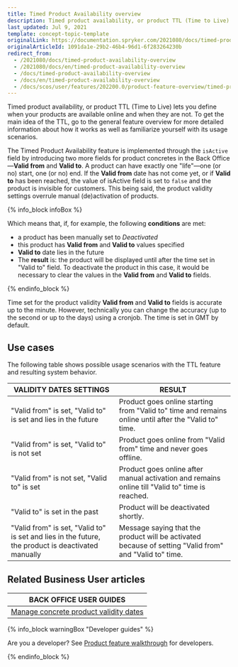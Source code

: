 ```yaml
---
title: Timed Product Availability overview
description: Timed product availability, or product TTL (Time to Live) lets you define when your products are available online and when they are not.
last_updated: Jul 9, 2021
template: concept-topic-template
originalLink: https://documentation.spryker.com/2021080/docs/timed-product-availability-overview
originalArticleId: 1091da1e-29b2-46b4-96d1-6f283264230b
redirect_from:
  - /2021080/docs/timed-product-availability-overview
  - /2021080/docs/en/timed-product-availability-overview
  - /docs/timed-product-availability-overview
  - /docs/en/timed-product-availability-overview
  - /docs/scos/user/features/202200.0/product-feature-overview/timed-product-availability-overview.html
---
```


Timed product availability, or product TTL (Time to Live) lets you define when your products are available online and when they are not. To get the main idea of the TTL, go to the general feature overview for more detailed information about how it works as well as familiarize yourself with its usage scenarios.

The Timed Product Availability feature is implemented through the `isActive` field by introducing two more fields for product concretes in the Back Office—**Valid from** and **Valid to**. A product can have exactly one "life"—one (or no) start, one (or no) end. If the **Valid from** date has not come yet, or if **Valid to** has been reached, the value of isActive field is set to `false` and the product is invisible for customers. This being said, the product validity settings overrule manual (de)activation of products.

{% info_block infoBox %}

Which means that, if, for example, the following **conditions** are met:
  - a product has been manually set to *Deactivated*
  - this product has **Valid from** and **Valid to** values specified
  - **Valid to** date lies in the future
  - The **result** is: the product will be displayed until after the time set in "Valid to" field.
 To deactivate the product in this case, it would be necessary to clear the values in the **Valid from** and **Valid to** fields.

{% endinfo_block %}

Time set for the product validity **Valid from** and **Valid to** fields is accurate up to the minute. However, technically you can change the accuracy (up to the second or up to the days) using a cronjob. The time is set in GMT by default.

## Use cases

The following table shows possible usage scenarios with the TTL feature and resulting system behavior.

| VALIDITY DATES SETTINGS | RESULT |
| --- | --- |
| "Valid from" is set, "Valid to" is set and lies in the future | Product goes online starting from "Valid to" time and remains online until after the "Valid to" time. |
| "Valid from" is set, "Valid to" is not set | Product goes online from "Valid from" time and never goes offline. |
| "Valid from" is not set, "Valid to" is set | Product goes online after manual activation and remains online till "Valid to" time is reached. |
| "Valid to" is set in the past | Product will be deactivated shortly. |
| "Valid from" is set, "Valid to" is set and lies in the future, the product is deactivated manually | Message saying that the product will be activated because of setting "Valid from" and "Valid to" time.|

## Related Business User articles

|BACK OFFICE USER GUIDES|
|---|
| [Manage concrete product validity dates](/docs/scos/user/back-office-user-guides/catalog/products/manage-concrete-products/editing-product-variants.html) |

{% info_block warningBox "Developer guides" %}

Are you a developer? See [Product feature walkthrough](/docs/scos/dev/feature-walkthroughs/product-feature-walkthrough.html) for developers.

{% endinfo_block %}
